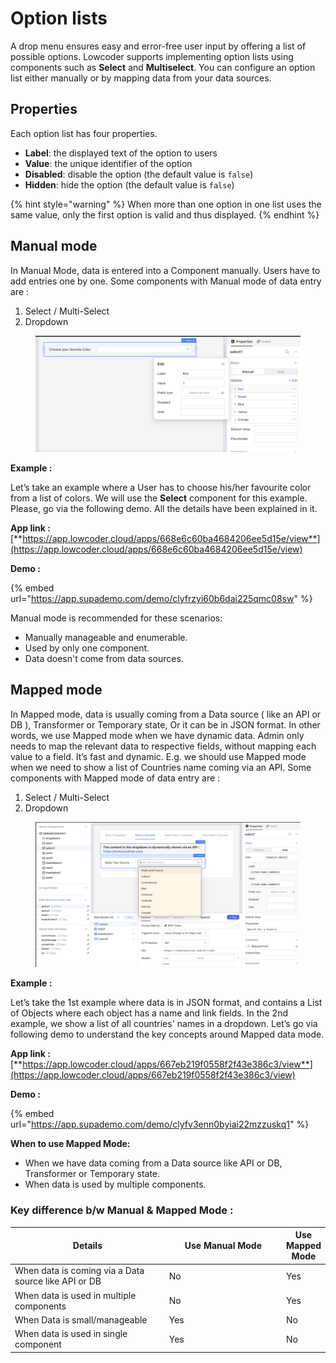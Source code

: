 # Option lists

A drop menu ensures easy and error-free user input by offering a list of possible options. Lowcoder supports implementing option lists using components such as **Select** and **Multiselect**. You can configure an option list either manually or by mapping data from your data sources.

## Properties

Each option list has four properties.

* **Label**: the displayed text of the option to users
* **Value**: the unique identifier of the option
* **Disabled**: disable the option (the default value is `false`)
* **Hidden**: hide the option (the default value is `false`)

{% hint style="warning" %}
When more than one option in one list uses the same value, only the first option is valid and thus displayed.
{% endhint %}

## Manual mode

In Manual Mode, data is entered into a Component manually. Users have to add entries one by one. Some components with Manual mode of data entry are :

1. Select / Multi-Select
2. Dropdown

<figure><img src="../../.gitbook/assets/image (12).png" alt=""><figcaption></figcaption></figure>

**Example :**

Let’s take an example where a User has to choose his/her favourite color from a list of colors. We will use the **Select** component for this example. Please, go via the following demo. All the details have been explained in it.

**App link :** [**https://app.lowcoder.cloud/apps/668e6c60ba4684206ee5d15e/view**](https://app.lowcoder.cloud/apps/668e6c60ba4684206ee5d15e/view)

**Demo :**&#x20;

{% embed url="https://app.supademo.com/demo/clyfrzyi60b6dai225qmc08sw" %}

Manual mode is recommended for these scenarios:

* Manually manageable and enumerable.
* Used by only one component.
* Data doesn't come from data sources.

## Mapped mode

In Mapped mode, data is usually coming from a Data source ( like an API or DB ), Transformer or Temporary state, Or it can be in JSON format. In other words, we use Mapped mode when we have dynamic data. Admin only needs to map the relevant data to respective fields, without mapping each value to a field. It’s fast and dynamic. E.g. we should use Mapped mode when we need to show a list of Countries name coming via an API. Some components with Mapped mode of data entry are :

1. Select / Multi-Select
2. Dropdown

<figure><img src="../../.gitbook/assets/image (1) (1).png" alt=""><figcaption></figcaption></figure>

**Example :**

Let’s take the 1st example where data is in JSON format, and contains a List of Objects where each object has a name and link fields. In the 2nd example, we show a list of all countries' names in a dropdown. Let’s go via following demo to understand the key concepts around Mapped data mode.

**App link :** [**https://app.lowcoder.cloud/apps/667eb219f0558f2f43e386c3/view**](https://app.lowcoder.cloud/apps/667eb219f0558f2f43e386c3/view)

**Demo :**&#x20;

{% embed url="https://app.supademo.com/demo/clyfv3enn0byiai22mzzuskq1" %}

**When to use Mapped Mode:**

* When we have data coming from a Data source like API or DB, Transformer or Temporary state.
* When data is used by multiple components.

### Key difference b/w Manual & Mapped Mode : <a href="#howd0cosepq3" id="howd0cosepq3"></a>



<table><thead><tr><th width="270">Details</th><th width="214">Use Manual Mode</th><th>Use Mapped Mode</th></tr></thead><tbody><tr><td>When data is coming via a Data source like API or DB</td><td>No</td><td>Yes</td></tr><tr><td>When data is used in multiple components</td><td>No</td><td>Yes</td></tr><tr><td>When Data is small/manageable</td><td>Yes</td><td>No</td></tr><tr><td>When data is used in single component</td><td>Yes</td><td>No</td></tr></tbody></table>
